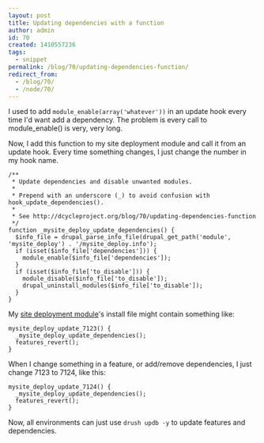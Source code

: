 ```yaml
---
layout: post
title: Updating dependencies with a function
author: admin
id: 70
created: 1410557236
tags:
  - snippet
permalink: /blog/70/updating-dependencies-function/
redirect_from:
  - /blog/70/
  - /node/70/
---
```

I used to add `module_enable(array('whatever'))` in an update hook every time I'd want add a dependency. The problem is every call to module_enable() is very, very long.

Now, I add this function to my site deployment module and call it from an update hook. Every time something changes, I just change the number in my hook name.

    /**
     * Update dependencies and disable unwanted modules.
     *
     * Prepend with an underscore (_) to avoid confusion with hook_update_dependencies().
     *
     * See http://dcycleproject.org/blog/70/updating-dependencies-function
     */
    function _mysite_deploy_update_dependencies() {
      $info_file = drupal_parse_info_file(drupal_get_path('module', 'mysite_deploy') . '/mysite_deploy.info');
      if (isset($info_file['dependencies'])) {
        module_enable($info_file['dependencies']);
      }
      if (isset($info_file['to_disable'])) {
        module_disable($info_file['to_disable']);
        drupal_uninstall_modules($info_file['to_disable']);
      }
    }

My [site deployment module](http://dcycleproject.org/blog/44/what-site-deployment-module)'s install file might contain something like:

    mysite_deploy_update_7123() {
      _mysite_deploy_update_dependencies();
      features_revert();
    }

When I change something in a feature, or add/remove dependencies, I just change 7123 to 7124, like this:

    mysite_deploy_update_7124() {
      _mysite_deploy_update_dependencies();
      features_revert();
    }

Now, all environments can just use `drush updb -y` to update features and dependencies.
